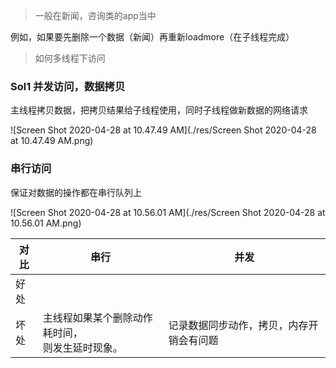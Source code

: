 > 一般在新闻，咨询类的app当中

例如，如果要先删除一个数据（新闻）再重新loadmore（在子线程完成）

> 如何多线程下访问

### Sol1 并发访问，数据拷贝

主线程拷贝数据，把拷贝结果给子线程使用，同时子线程做新数据的网络请求

![Screen Shot 2020-04-28 at 10.47.49 AM](./res/Screen Shot 2020-04-28 at 10.47.49 AM.png)

### 串行访问

保证对数据的操作都在串行队列上

![Screen Shot 2020-04-28 at 10.56.01 AM](./res/Screen Shot 2020-04-28 at 10.56.01 AM.png)

| 对比 | 串行                                                 | 并发                                     |
| ---- | ---------------------------------------------------- | ---------------------------------------- |
| 好处 |                                                      |                                          |
| 坏处 | 主线程如果某个删除动作耗时间，<br />则发生延时现象。 | 记录数据同步动作，拷贝，内存开销会有问题 |



